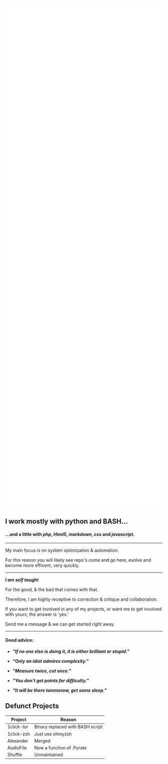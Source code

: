 <img src="style.svg" width="800" height="100">
<img src="README.svg" width="8000" height="1500">

## I work mostly with **python** and **BASH**... ##
#### ...and a little with _php_, _Html5_, _markdown_, _css_ and _javascript_. ####

***

My main focus is on system optimization &amp; automation.

For this reason you will likely see repo's come and go here, evolve and become more efficent, very quickly.

***

**_I am self taught_**

For the good, &amp; the bad that comes with that.

Therefore, I am highly receptive to correction &amp; critique and collaboration.

If you want to get involved in any of my projects, or want me to get involved with yours, the answer is 'yes.'

Send me a message &amp; we can get started right away.

***

#### Good advice: ####

* **_"If no one else is doing it, it is either brilliant or stupid."_**

* **_"Only an idiot admires complexity."_**

* **_"Measure twice, cut once."_**

* **_"You don't get points for difficulty."_**

* **_"It will be there tommorow, get some sleep."_**

## Defunct Projects ##

Project | Reason |
--- | --- |
1click-tor | Binary replaced with BASH script |
1click-zsh | Just use ohmyzsh |
Alexander | Merged |
AudioFile | Now a function of .Pyrate |
Shuffle | Unmaintained |
